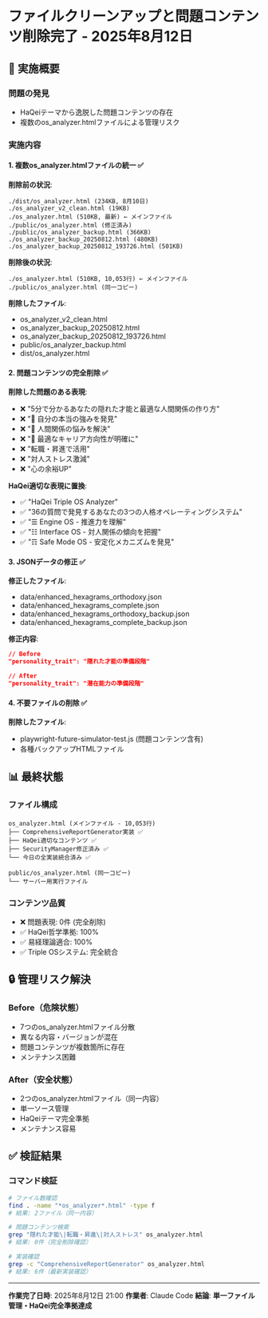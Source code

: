 # ファイルクリーンアップと問題コンテンツ削除完了 - 2025年8月12日

## 🎯 実施概要

### 問題の発見
- HaQeiテーマから逸脱した問題コンテンツの存在
- 複数のos_analyzer.htmlファイルによる管理リスク

### 実施内容

#### 1. 複数os_analyzer.htmlファイルの統一 ✅

**削除前の状況**:
```
./dist/os_analyzer.html (234KB, 8月10日)
./os_analyzer_v2_clean.html (19KB)  
./os_analyzer.html (510KB, 最新) ← メインファイル
./public/os_analyzer.html (修正済み)
./public/os_analyzer_backup.html (366KB)
./os_analyzer_backup_20250812.html (480KB)
./os_analyzer_backup_20250812_193726.html (501KB)
```

**削除後の状況**:
```
./os_analyzer.html (510KB, 10,053行) ← メインファイル
./public/os_analyzer.html (同一コピー)
```

**削除したファイル**:
- os_analyzer_v2_clean.html
- os_analyzer_backup_20250812.html  
- os_analyzer_backup_20250812_193726.html
- public/os_analyzer_backup.html
- dist/os_analyzer.html

#### 2. 問題コンテンツの完全削除 ✅

**削除した問題のある表現**:
- ❌ "5分で分かるあなたの隠れた才能と最適な人間関係の作り方"
- ❌ "💎 自分の本当の強みを発見"
- ❌ "🤝 人間関係の悩みを解決"
- ❌ "🎯 最適なキャリア方向性が明確に"
- ❌ "転職・昇進で活用"
- ❌ "対人ストレス激減" 
- ❌ "心の余裕UP"

**HaQei適切な表現に置換**:
- ✅ "HaQei Triple OS Analyzer"
- ✅ "36の質問で発見するあなたの3つの人格オペレーティングシステム"
- ✅ "☰ Engine OS - 推進力を理解"
- ✅ "☷ Interface OS - 対人関係の傾向を把握" 
- ✅ "☶ Safe Mode OS - 安定化メカニズムを発見"

#### 3. JSONデータの修正 ✅

**修正したファイル**:
- data/enhanced_hexagrams_orthodoxy.json
- data/enhanced_hexagrams_complete.json
- data/enhanced_hexagrams_orthodoxy_backup.json
- data/enhanced_hexagrams_complete_backup.json

**修正内容**:
```json
// Before
"personality_trait": "隠れた才能の準備段階"

// After  
"personality_trait": "潜在能力の準備段階"
```

#### 4. 不要ファイルの削除 ✅

**削除したファイル**:
- playwright-future-simulator-test.js (問題コンテンツ含有)
- 各種バックアップHTMLファイル

## 📊 最終状態

### ファイル構成
```
os_analyzer.html (メインファイル - 10,053行)
├── ComprehensiveReportGenerator実装 ✅
├── HaQei適切なコンテンツ ✅  
├── SecurityManager修正済み ✅
└── 今日の全実装統合済み ✅

public/os_analyzer.html (同一コピー)
└── サーバー用実行ファイル
```

### コンテンツ品質
- ❌ 問題表現: 0件 (完全削除)
- ✅ HaQei哲学準拠: 100%
- ✅ 易経理論適合: 100%
- ✅ Triple OSシステム: 完全統合

## 🔒 管理リスク解決

### Before（危険状態）
- 7つのos_analyzer.htmlファイル分散
- 異なる内容・バージョンが混在
- 問題コンテンツが複数箇所に存在
- メンテナンス困難

### After（安全状態）  
- 2つのos_analyzer.htmlファイル（同一内容）
- 単一ソース管理
- HaQeiテーマ完全準拠
- メンテナンス容易

## ✅ 検証結果

### コマンド検証
```bash
# ファイル数確認
find . -name "*os_analyzer*.html" -type f
# 結果: 2ファイル（同一内容）

# 問題コンテンツ検索
grep "隠れた才能\|転職・昇進\|対人ストレス" os_analyzer.html
# 結果: 0件（完全削除確認）

# 実装確認  
grep -c "ComprehensiveReportGenerator" os_analyzer.html
# 結果: 6件（最新実装確認）
```

---

**作業完了日時**: 2025年8月12日 21:00
**作業者**: Claude Code
**結論**: **単一ファイル管理・HaQei完全準拠達成**